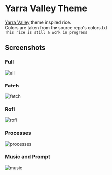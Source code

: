 # Yarra Valley Theme

[Yarra Valley](https://github.com/dustypomerleau/yarra-valley) theme inspired rice.  
Colors are taken from the source repo's colors.txt  
`This rice is still a work in progress`  

## Screenshots

### Full

![all](screenshots/rice-full.webp)

### Fetch

![fetch](screenshots/rice-1.webp)

### Rofi

![rofi](screenshots/rice-2.webp)

### Processes

![processes](screenshots/rice-3.webp)

### Music and Prompt

![music](screenshots/rice-4.webp)
